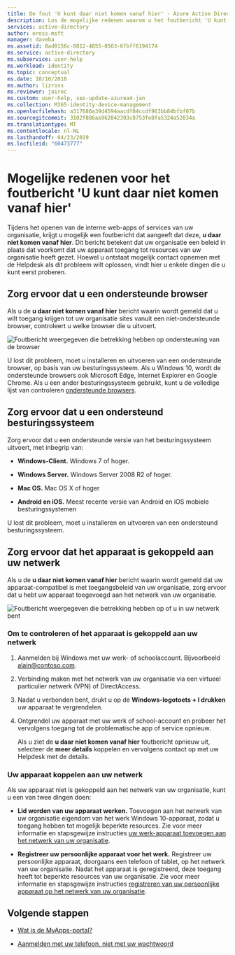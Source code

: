 ```yaml
---
title: De fout 'U kunt daar niet komen vanaf hier' - Azure Active Directory oplossen | Microsoft Docs
description: Los de mogelijke redenen waarom u het foutbericht 'U kunt daar niet komen vanaf hier krijgt'.
services: active-directory
author: eross-msft
manager: daveba
ms.assetid: 8ad0156c-0812-4855-8563-6fbff6194174
ms.service: active-directory
ms.subservice: user-help
ms.workload: identity
ms.topic: conceptual
ms.date: 10/10/2018
ms.author: lizross
ms.reviewer: jairoc
ms.custom: user-help, seo-update-azuread-jan
ms.collection: M365-identity-device-management
ms.openlocfilehash: a317680a39d4594aacdf84ccdf963bb84bfbf07b
ms.sourcegitcommit: 3102f886aa962842303c8753fe8fa5324a52834a
ms.translationtype: MT
ms.contentlocale: nl-NL
ms.lasthandoff: 04/23/2019
ms.locfileid: "60473777"
---
```

# <a name="potential-reasons-for-the-you-cant-get-there-from-here-error-message"></a>Mogelijke redenen voor het foutbericht 'U kunt daar niet komen vanaf hier'
Tijdens het openen van de interne web-apps of services van uw organisatie, krijgt u mogelijk een foutbericht dat aangeeft dat deze, **u daar niet komen vanaf hier**. Dit bericht betekent dat uw organisatie een beleid in plaats dat voorkomt dat uw apparaat toegang tot resources van uw organisatie heeft gezet. Hoewel u ontstaat mogelijk contact opnemen met de Helpdesk als dit probleem wilt oplossen, vindt hier u enkele dingen die u kunt eerst proberen.

## <a name="make-sure-youre-using-a-supported-browser"></a>Zorg ervoor dat u een ondersteunde browser
Als u de **u daar niet komen vanaf hier** bericht waarin wordt gemeld dat u wilt toegang krijgen tot uw organisatie sites vanuit een niet-ondersteunde browser, controleert u welke browser die u uitvoert.

![Foutbericht weergegeven die betrekking hebben op ondersteuning van de browser](media/user-help-device-remediation/browser-version.png)

U lost dit probleem, moet u installeren en uitvoeren van een ondersteunde browser, op basis van uw besturingssysteem. Als u Windows 10, wordt de ondersteunde browsers ook Microsoft Edge, Internet Explorer en Google Chrome. Als u een ander besturingssysteem gebruikt, kunt u de volledige lijst van controleren [ondersteunde browsers](../conditional-access/technical-reference.md#supported-browsers).

## <a name="make-sure-youre-using-a-supported-operating-system"></a>Zorg ervoor dat u een ondersteund besturingssysteem
Zorg ervoor dat u een ondersteunde versie van het besturingssysteem uitvoert, met inbegrip van:

- **Windows-Client.** Windows 7 of hoger.

- **Windows Server.** Windows Server 2008 R2 of hoger.

- **Mac OS.** Mac OS X of hoger

- **Android en iOS.** Meest recente versie van Android en iOS mobiele besturingssystemen

U lost dit probleem, moet u installeren en uitvoeren van een ondersteund besturingssysteem.

## <a name="make-sure-your-device-is-joined-to-your-network"></a>Zorg ervoor dat het apparaat is gekoppeld aan uw netwerk
Als u de **u daar niet komen vanaf hier** bericht waarin wordt gemeld dat uw apparaat-compatibel is met toegangsbeleid van uw organisatie, zorg ervoor dat u hebt uw apparaat toegevoegd aan het netwerk van uw organisatie.

![Foutbericht weergegeven die betrekking hebben op of u in uw netwerk bent](media/user-help-device-remediation/network-version.png)

### <a name="to-check-whether-your-device-is-joined-to-your-network"></a>Om te controleren of het apparaat is gekoppeld aan uw netwerk
1. Aanmelden bij Windows met uw werk- of schoolaccount. Bijvoorbeeld alain@contoso.com.

2. Verbinding maken met het netwerk van uw organisatie via een virtueel particulier netwerk (VPN) of DirectAccess.

3. Nadat u verbonden bent, drukt u op de **Windows-logotoets + l drukken** uw apparaat te vergrendelen.

4. Ontgrendel uw apparaat met uw werk of school-account en probeer het vervolgens toegang tot de problematische app of service opnieuw.

    Als u ziet de **u daar niet komen vanaf hier** foutbericht opnieuw uit, selecteer de **meer details** koppelen en vervolgens contact op met uw Helpdesk met de details.

### <a name="to-join-your-device-to-your-network"></a>Uw apparaat koppelen aan uw netwerk
Als uw apparaat niet is gekoppeld aan het netwerk van uw organisatie, kunt u een van twee dingen doen:

- **Lid worden van uw apparaat werken.** Toevoegen aan het netwerk van uw organisatie eigendom van het werk Windows 10-apparaat, zodat u toegang hebben tot mogelijk beperkte resources. Zie voor meer informatie en stapsgewijze instructies [uw werk-apparaat toevoegen aan het netwerk van uw organisatie](user-help-join-device-on-network.md).

- **Registreer uw persoonlijke apparaat voor het werk.** Registreer uw persoonlijke apparaat, doorgaans een telefoon of tablet, op het netwerk van uw organisatie. Nadat het apparaat is geregistreerd, deze toegang heeft tot beperkte resources van uw organisatie. Zie voor meer informatie en stapsgewijze instructies [registreren van uw persoonlijke apparaat op het netwerk van uw organisatie](user-help-register-device-on-network.md).

## <a name="next-steps"></a>Volgende stappen
- [Wat is de MyApps-portal?](active-directory-saas-access-panel-introduction.md)

- [Aanmelden met uw telefoon, niet met uw wachtwoord](user-help-auth-app-sign-in.md)
